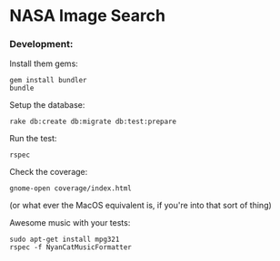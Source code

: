 # NASA Image Search

### Development:

Install them gems:

    gem install bundler
    bundle

Setup the database:

    rake db:create db:migrate db:test:prepare

Run the test:

    rspec

Check the coverage:

    gnome-open coverage/index.html

(or what ever the MacOS equivalent is, if you're into that sort of thing)

Awesome music with your tests:

    sudo apt-get install mpg321
    rspec -f NyanCatMusicFormatter
